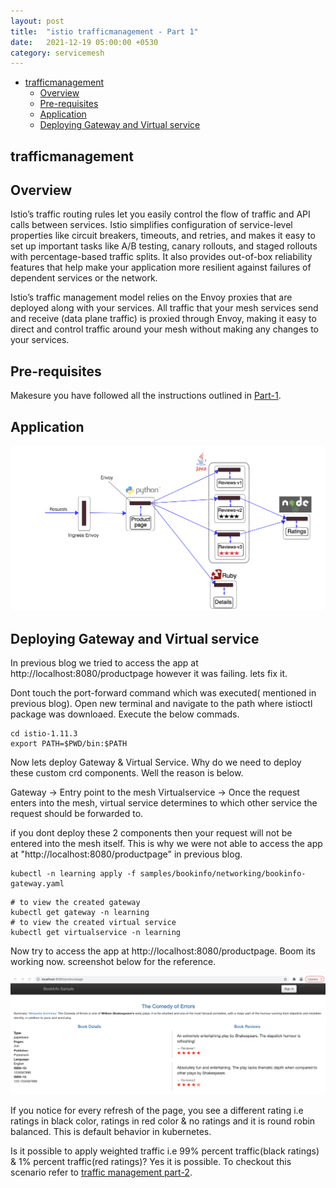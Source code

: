 ```yaml
---
layout: post
title:  "istio trafficmanagement - Part 1"
date:   2021-12-19 05:00:00 +0530
category: servicemesh
---
```


- [trafficmanagement](#trafficmanagement)
   - [Overview](#overview)
   - [Pre-requisites](#pre-requisites)
   - [Application](#application)
   - [Deploying Gateway and Virtual service](#deploying-gateway-and-virtual-service)
     

## trafficmanagement

## Overview

Istio’s traffic routing rules let you easily control the flow of traffic and API calls between services. Istio simplifies configuration of service-level properties like circuit breakers, timeouts, and retries, and makes it easy to set up important tasks like A/B testing, canary rollouts, and staged rollouts with percentage-based traffic splits. It also provides out-of-box reliability features that help make your application more resilient against failures of dependent services or the network.

Istio’s traffic management model relies on the Envoy proxies that are deployed along with your services. All traffic that your mesh services send and receive (data plane traffic) is proxied through Envoy, making it easy to direct and control traffic around your mesh without making any changes to your services.

## Pre-requisites

Makesure you have followed all the instructions outlined in [Part-1](https://devopsbypr.in/blog-servicemesh/servicemesh/2021/10/27/Installing-istio-servicemesh-using-istioctl.html).

## Application

![alt text](/assets/images/bookinfo-application.png)

## Deploying Gateway and Virtual service

In previous blog we tried to access the app at http://localhost:8080/productpage however it was failing. lets fix it.

Dont touch the port-forward command which was executed( mentioned in previous blog). Open new terminal and navigate to the path where istioctl package was downloaed. Execute the below commads.

```
cd istio-1.11.3
export PATH=$PWD/bin:$PATH
```

Now lets deploy Gateway & Virtual Service. Why do we need to deploy these custom crd components. Well the reason is below.

Gateway -> Entry point to the mesh
Virtualservice -> Once the request enters into the mesh, virtual service determines to which other service the request should be forwarded to.

if you dont deploy these 2 components then your request will not be entered into the mesh itself. This is why we were not able to access the app at "http://localhost:8080/productpage" in previous blog. 

```
kubectl -n learning apply -f samples/bookinfo/networking/bookinfo-gateway.yaml
```

```
# to view the created gateway
kubectl get gateway -n learning
# to view the created virtual service
kubectl get virtualservice -n learning
```

Now try to access the app at http://localhost:8080/productpage. Boom its working now. screenshot below for the reference.

![alt text](/assets/images/product-page-output.png)

If you notice for every refresh of the page, you see a different rating i.e ratings in black color, ratings in red color & no ratings and it is round robin balanced. This is default behavior in kubernetes. 

Is it possible to apply weighted traffic i.e 99% percent traffic(black ratings) & 1% percent traffic(red ratings)? Yes it is possible. To checkout this scenario refer to [traffic management part-2](https://devopsbypr.in/blog-servicemesh/servicemesh/2021/12/18/Istio-traffic-management-part-2.html).